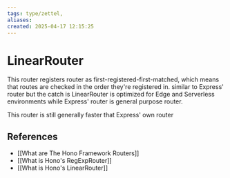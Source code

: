 ```yaml
---
tags: type/zettel, 
aliases: 
created: 2025-04-17 12:15:25
---
```

# LinearRouter

This router registers router as first-registered-first-matched, which means that routes are checked in the order they're registered in. similar to Express' router but the catch is LinearRouter is optimized for Edge and Serverless environments while Express' router is general purpose router.

This router is still generally faster that Express' own router

## References

- [[What are The Hono Framework Routers]]
- [[What is Hono's RegExpRouter]]
- [[What is Hono's LinearRouter]]